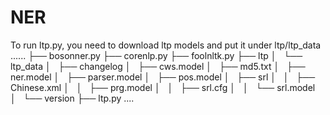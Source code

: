 # NER
To run ltp.py, you need to download ltp models and put it under ltp/ltp_data
......
├── bosonner.py
├── corenlp.py
├── foolnltk.py
├── ltp
│   └── ltp_data
│       ├── changelog
│       ├── cws.model
│       ├── md5.txt
│       ├── ner.model
│       ├── parser.model
│       ├── pos.model
│       ├── srl
│       │   ├── Chinese.xml
│       │   ├── prg.model
│       │   ├── srl.cfg
│       │   └── srl.model
│       └── version
├── ltp.py
....
